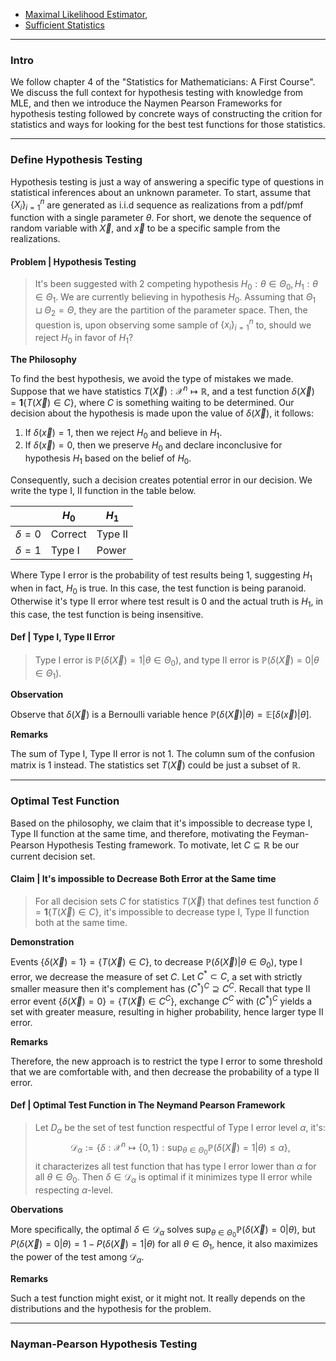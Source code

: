 - [Maximal Likelihood Estimator](Maximal%20Likelihood%20Estimator.md), 
- [Sufficient Statistics](Sufficient%20Statistics.md)


---
### **Intro**

We follow chapter 4 of the "Statistics for Mathematicians: A First Course". We discuss the full context for hypothesis testing with knowledge from MLE, and then we introduce the Naymen Pearson Frameworks for hypothesis testing followed by concrete ways of constructing the crition for statistics and ways for looking for the best test functions for those statistics. 


---
### **Define Hypothesis Testing**

Hypothesis testing is just a way of answering a specific type of questions in statistical inferences about an unknown parameter. To start, assume that $\{X_i\}_{i = 1}^n$ are generated as i.i.d sequence as realizations from a pdf/pmf function with a single parameter $\theta$. For short, we denote the sequence of random variable with $\vec X$, and $\vec x$ to be a specific sample from the realizations. 

#### **Problem | Hypothesis Testing**
> It's been suggested with 2 competing hypothesis $H_0: \theta\in \Theta_0, H_1: \theta \in \Theta_1$. We are currently believing in hypothesis $H_0$. Assuming that $\Theta_1 \sqcup \Theta_2 = \Theta$, they are the partition of the parameter space. Then, the question is, upon observing some sample of $\{x_i\}_{i = 1}^n$ to, should we reject $H_0$ in favor of $H_1$? 

**The Philosophy** 

To find the best hypothesis, we avoid the type of mistakes we made. Suppose that we have statistics $T(\vec X): \mathcal X^n \mapsto \mathbb R$, and a test function $\delta(\vec X) = \mathbf 1\{T(\vec X)\in C\}$, where $C$ is something waiting to be determined. Our decision about the hypothesis is made upon the value of $\delta (\vec X)$, it follows: 
1. If $\delta(\vec x) = 1$, then we reject $H_0$ and believe in $H_1$. 
2. If $\delta (\vec x) = 0$, then we preserve $H_0$ and declare inconclusive for hypothesis $H_1$ based on the belief of $H_0$. 

Consequently, such a decision creates potential error in our decision. We write the type I, II function in the table below. 

|   | $H_0$  | $H_1$  |
|---|---|---|
| $\delta=0$  |  Correct |  Type II |
|  $\delta=1$ |  Type I | Power  |

Where Type I error is the probability of test results being $1$, suggesting $H_1$ when in fact, $H_0$ is true. In this case, the test function is being paranoid. Otherwise it's type II error where test result is $0$ and the actual truth is $H_1$, in this case, the test function is being insensitive. 

#### **Def | Type I, Type II Error**
> Type I error is $\mathbb P(\delta(\vec X) = 1 | \theta \in \Theta_0)$, and type II error is $\mathbb P(\delta(\vec X) = 0 | \theta \in \Theta_1)$. 

**Observation**

Observe that $\delta(\vec X)$ is a Bernoulli variable hence $\mathbb P(\delta(\vec X) | \theta) = \mathbb E[\delta(\vec x) | \theta]$. 

**Remarks**

The sum of Type I, Type II error is not $1$. The column sum of the confusion matrix is $1$ instead. 
The statistics set $T(\vec X)$ could be just a subset of $\mathbb R$. 

---
### **Optimal Test Function**

Based on the philosophy, we claim that it's impossible to decrease type I, Type II function at the same time, and therefore, motivating the Feyman-Pearson Hypothesis Testing framework. To motivate, let $C\subseteq \mathbb R$ be our current decision set. 

#### **Claim | It's impossible to Decrease Both Error at the Same time**
> For all decision sets $C$ for statistics $T(\vec X)$ that defines test function $\delta = \mathbf 1\{T(\vec X) \in C\}$, it's impossible to decrease type I, Type II function both at the same time. 

**Demonstration**

Events $\{\delta(\vec X) = 1\} = \{T(\vec X) \in C\}$, to decrease $\mathbb P(\delta(\vec X) | \theta \in \Theta_0)$, type I error, we decrease the measure of set $C$. Let $C^*\subset C$, a set with strictly smaller measure then it's complement has $(C^*)^C \supseteq C^C$. Recall that type II error event $\{\delta(\vec X) = 0\} = \{T(\vec X) \in C^C\}$, exchange $C^C$ with $(C^*)^C$ yields a set with greater measure, resulting in higher probability, hence larger type II error. 

**Remarks**

Therefore, the new approach is to restrict the type I error to some threshold that we are comfortable with, and then decrease the probability of a type II error. 

#### **Def | Optimal Test Function in The Neymand Pearson Framework**
> Let $D_\alpha$ be the set of test function respectful of Type I error level $\alpha$, it's: 
> $$
>   \mathcal D_\alpha := \left\{\delta: \mathcal X^n \mapsto \{0, 1\}: \sup_{\theta \in \Theta_0}\mathbb P(\delta(\vec X) = 1 | \theta) \le \alpha\right\}, 
> $$
> it characterizes all test function that has type I error lower than $\alpha$ for all $\theta \in \Theta_0$. Then $\delta \in \mathcal D_\alpha$ is optimal if it minimizes type II error while respecting $\alpha$-level. 

**Obervations**

More specifically, the optimal $\delta\in \mathcal D_\alpha$ solves $\sup_{\theta \in \Theta_0} \mathbb P(\delta(\vec X) = 0 | \theta)$, but $P(\delta(\vec X) = 0 | \theta) = 1 - P(\delta(\vec X) = 1 | \theta)$ for all $\theta \in \Theta_1$, hence, it also maximizes the power of the test among $\mathcal D_\alpha$. 

**Remarks**

Such a test function might exist, or it might not. It really depends on the distributions and the hypothesis for the problem. 



---
### **Nayman-Pearson Hypothesis Testing**




